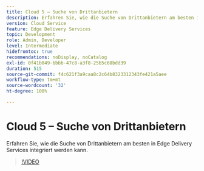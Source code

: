 ```yaml
---
title: Cloud 5 – Suche von Drittanbietern
description: Erfahren Sie, wie die Suche von Drittanbietern am besten in Edge Delivery Services integriert werden kann.
version: Cloud Service
feature: Edge Delivery Services
topic: Development
role: Admin, Developer
level: Intermediate
hidefromtoc: true
recommendations: noDisplay, noCatalog
exl-id: 0f41b049-bbbb-47c8-a3f8-25b5c68bdd39
duration: 515
source-git-commit: f4c621f3a9caa8c2c64b8323312343fe421a5aee
workflow-type: tm+mt
source-wordcount: '32'
ht-degree: 100%

---
```


# Cloud 5 – Suche von Drittanbietern

Erfahren Sie, wie die Suche von Drittanbietern am besten in Edge Delivery Services integriert werden kann.

>[!VIDEO](https://video.tv.adobe.com/v/3427040?quality=12&learn=on)
